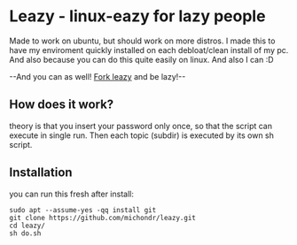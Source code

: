 # Leazy - linux-eazy for lazy people
Made to work on ubuntu, but should work on more distros. I made this to have my enviroment quickly installed on each debloat/clean install of my pc. And also because you can do this quite easily on linux. And also I can :D

--And you can as well! [Fork leazy](https://github.com/michondr/leazy/fork) and be lazy!-- 

## How does it work?

theory is that you insert your password only once, so that the script can execute in single run. Then each topic (subdir) is executed by its own sh script.

## Installation
you can run this fresh after install: 
```
sudo apt --assume-yes -qq install git
git clone https://github.com/michondr/leazy.git
cd leazy/
sh do.sh
```
